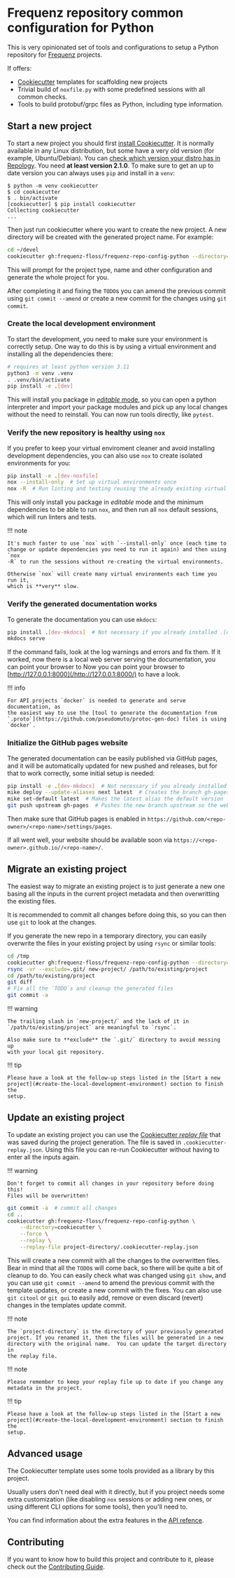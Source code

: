 # Frequenz repository common configuration for Python

This is very opinionated set of tools and configurations to setup a Python
repository for [Frequenz](https://frequenz.com) projects.

If offers:

* [Cookiecutter] templates for scaffolding new projects
* Trivial build of `noxfile.py` with some predefined sessions with all common
  checks.
* Tools to build protobuf/grpc files as Python, including type information.


[Cookiecutter]: https://cookiecutter.readthedocs.io/en/stable

## Start a new project

To start a new project you should first [install
Cookiecutter](https://cookiecutter.readthedocs.io/en/stable/installation.html).
It is normally available in any Linux distribution, but some have a very old
version (for example, Ubuntu/Debian).  You can [check which version your distro
has in Repology](https://repology.org/project/cookiecutter/versions). You need
**at least version 2.1.0**.  To make sure to get an up to date version you can
always uses `pip` and install in a `venv`:

```console
$ python -m venv cookiecutter
$ cd cookiecutter
$ . bin/activate
[cookiecutter] $ pip install cookiecutter
Collecting cookiecutter
...
```

Then just run cookiecutter where you want to create the new project. A new
directory will be created with the generated project name. For example:

```sh
cd ~/devel
cookiecutter gh:frequenz-floss/frequenz-repo-config-python --directory=cookiecutter
```

This will prompt for the project type, name and other configuration and
generate the whole project for you.

After completing it and fixing the `TODO`s you can amend the previous commit
using `git commit --amend` or create a new commit for the changes using `git
commit`.

### Create the local development environment

To start the development, you need to make sure your environment is correctly
setup. One way to do this is by using a virtual environment and installing all
the dependencies there:

```sh
# requires at least python version 3.11
python3 -m venv .venv
. .venv/bin/activate
pip install -e .[dev]
```

This will install you package in [*editable*
mode](https://setuptools.pypa.io/en/latest/userguide/development_mode.html), so
you can open a python interpreter and import your package modules and pick up
any local changes without the need to reinstall.  You can now run tools
directly, like `pytest`.

### Verify the new repository is healthy using `nox`

If you prefer to keep your virtual enviroment cleaner and avoid installing development dependencies, you can also use `nox` to create isolated environments for you:

```sh
pip install -e .[dev-noxfile]
nox --install-only  # Set up virtual environments once
nox -R  # Run linting and testing reusing the already existing virtual environments
```

This will only install you package in *editable* mode and the minimum
dependencies to be able to run `nox`, and then run all `nox` default sessions,
which will run linters and tests.

!!! note

    It's much faster to use `nox` with `--install-only` once (each time to
    change or update dependencies you need to run it again) and then using `nox
    -R` to run the sessions without re-creating the virtual environments.

    Otherwise `nox` will create many virtual environments each time you run it,
    which is **very** slow.

### Verify the generated documentation works

To generate the documentation you can use `mkdocs`:

```sh
pip install .[dev-mkdocs]  # Not necessary if you already installed .[dev]
mkdocs serve
```

If the command fails, look at the log warnings and errors and fix them.  If it
worked, now there is a local web server serving the documentation, you can
point your browser to Now you can point your browser to
[http://127.0.0.1:8000](/http://127.0.0.1:8000/) to have a look.

!!! info

    For API projects `docker` is needed to generate and serve documentation, as
    the easiest way to use the [tool to generate the documentation from
    `.proto`](https://github.com/pseudomuto/protoc-gen-doc) files is using
    `docker`.

### Initialize the GitHub pages website

The generated documentation can be easily published via GitHub pages, and it
will be automatically updated for new pushed and releases, but for that to work
correctly, some initial setup is needed:

```sh
pip install -e .[dev-mkdocs]  # Not necessary if you already installed .[dev]
mike deploy --update-aliases next latest  # Creates the branch gh-pages locally
mike set-default latest  # Makes the latest alias the default version
git push upstream gh-pages  # Pushes the new branch upstream so the website is published
```

Then make sure that GitHub pages is enabled in
`https://github.com/<repo-owner>/<repo-name>/settings/pages`.

If all went well, your website should be available soon via
`https://<repo-owner>.github.io//<repo-name>/`.

## Migrate an existing project

The easiest way to migrate an existing project is to just generate a new one
basing all the inputs in the current project metadata and then overwritting the
existing files.

It is recommended to commit all changes before doing this, so you can then use
`git` to look at the changes.

If you generate the new repo in a temporary directory, you can easily overwrite
the files in your existing project by using `rsync` or similar tools:

```sh
cd /tmp
cookiecutter gh:frequenz-floss/frequenz-repo-config-python --directory=cookiecutter
rsync -vr --exclude=.git/ new-project/ /path/to/existing/project
cd /path/to/existing/project
git diff
# Fix all the `TODO`s and cleanup the generated files
git commit -a
```

!!! warning

    The trailing slash in `new-project/` and the lack of it in
    `/path/to/existing/project` are meaningful to `rsync`.

    Also make sure to **exclude** the `.git/` directory to avoid messing up
    with your local git repository.

!!! tip

    Please have a look at the follow-up steps listed in the [Start a new
    project](#create-the-local-development-environment) section to finish the
    setup.

## Update an existing project

To update an existing project you can use the [Cookiecutter *replay
file*](https://cookiecutter.readthedocs.io/en/stable/advanced/replay.html) that
was saved during the project generation.  The file is saved in
`.cookiecutter-replay.json`.  Using this file you can re-run Cookiecutter
without having to enter all the inputs again.

!!! warning

    Don't forget to commit all changes in your repository before doing this!
    Files will be overwritten!

```sh
git commit -a  # commit all changes
cd ..
cookiecutter gh:frequenz-floss/frequenz-repo-config-python \
    --directory=cookiecutter \
    --force \
    --replay \
    --replay-file project-directory/.cookiecutter-replay.json
```

This will create a new commit with all the changes to the overwritten files.
Bear in mind that all the `TODO`s will come back, so there will be quite a bit
of cleanup to do.  You can easily check what was changed using `git show`, and
you can use `git commit --amend` to amend the previous commit with the template
updates, or create a new commit with the fixes.  You can also use `git citool`
or `git gui` to easily add, remove or even discard (revert) changes in the
templates update commit.

!!! note

    The `project-directory` is the directory of your previously generated
    project. If you renamed it, then the files will be generated in a new
    directory with the original name.  You can update the target directory in
    the replay file.

!!! note

    Please remember to keep your replay file up to date if you change any
    metadata in the project.

!!! tip

    Please have a look at the follow-up steps listed in the [Start a new
    project](#create-the-local-development-environment) section to finish the
    setup.

## Advanced usage

The Cookiecutter template uses some tools provided as a library by this
project.

Usually users don't need deal with it directly, but if you project needs some
extra customization (like disabling `nox` sessions or adding new ones, or using
different CLI options for some tools), then you'll need to.

You can find information about the extra features in the [API
refence](reference/frequenz/repo/config/).

## Contributing

If you want to know how to build this project and contribute to it, please
check out the [Contributing Guide](CONTRIBUTING.md).
